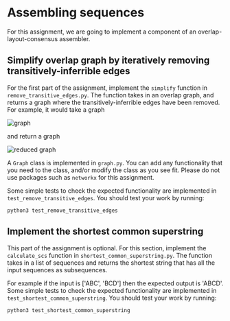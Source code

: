 # Assembling sequences

For this assignment, we are going to implement a component of an overlap-layout-consensus assembler.

## Simplify overlap graph by iteratively removing transitively-inferrible edges

For the first part of the assignment, implement the `simplify` function in `remove_transitive_edges.py`. The function takes in an overlap graph, and returns a graph where the transitively-inferrible edges have been removed. For example, it would take a graph 

![graph](images/graph.png)

and return a graph

![reduced graph](images/reduced_graph.png)

A `Graph` class is implemented in `graph.py`. You can add any functionality that you need to the class, and/or modify the class as you see fit. Please do not use packages such as `networkx` for this assignment.

Some simple tests to check the expected functionality are implemented in `test_remove_transitive_edges`. You should test your work by running:

```
python3 test_remove_transitive_edges
```

## Implement the shortest common superstring

This part of the assignment is optional. For this section, implement the  `calculate_scs` function in `shortest_common_superstring.py`. The function takes in a list of sequences and returns the shortest string that has all the input sequences as subsequences.

For example if the input is ['ABC', 'BCD'] then the expected output is 'ABCD'. Some simple tests to check the expected functionality are implemented in `test_shortest_common_superstring`. You should test your work by running:

```
python3 test_shortest_common_superstring
```
